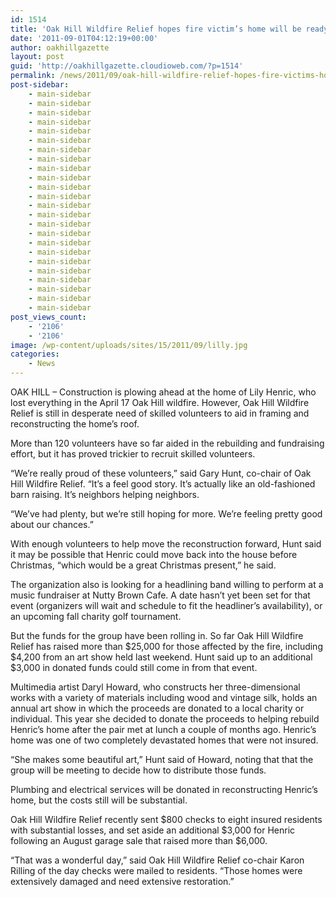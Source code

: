 ```yaml
---
id: 1514
title: 'Oak Hill Wildfire Relief hopes fire victim’s home will be ready to move back into by Christmas'
date: '2011-09-01T04:12:19+00:00'
author: oakhillgazette
layout: post
guid: 'http://oakhillgazette.cloudioweb.com/?p=1514'
permalink: /news/2011/09/oak-hill-wildfire-relief-hopes-fire-victims-home-will-be-ready-to-move-back-into-by-christmas/
post-sidebar:
    - main-sidebar
    - main-sidebar
    - main-sidebar
    - main-sidebar
    - main-sidebar
    - main-sidebar
    - main-sidebar
    - main-sidebar
    - main-sidebar
    - main-sidebar
    - main-sidebar
    - main-sidebar
    - main-sidebar
    - main-sidebar
    - main-sidebar
    - main-sidebar
    - main-sidebar
    - main-sidebar
    - main-sidebar
    - main-sidebar
    - main-sidebar
    - main-sidebar
    - main-sidebar
    - main-sidebar
post_views_count:
    - '2106'
    - '2106'
image: /wp-content/uploads/sites/15/2011/09/lilly.jpg
categories:
    - News
---
```


OAK HILL – Construction is plowing ahead at the home of Lily Henric, who lost everything in the April 17 Oak Hill wildfire. However, Oak Hill Wildfire Relief is still in desperate need of skilled volunteers to aid in framing and reconstructing the home’s roof.

More than 120 volunteers have so far aided in the rebuilding and fundraising effort, but it has proved trickier to recruit skilled volunteers.

“We’re really proud of these volunteers,” said Gary Hunt, co-chair of Oak Hill Wildfire Relief. “It’s a feel good story. It’s actually like an old-fashioned barn raising. It’s neighbors helping neighbors.

“We’ve had plenty, but we’re still hoping for more. We’re feeling pretty good about our chances.”

With enough volunteers to help move the reconstruction forward, Hunt said it may be possible that Henric could move back into the house before Christmas, “which would be a great Christmas present,” he said.

The organization also is looking for a headlining band willing to perform at a music fundraiser at Nutty Brown Cafe. A date hasn’t yet been set for that event (organizers will wait and schedule to fit the headliner’s availability), or an upcoming fall charity golf tournament.

But the funds for the group have been rolling in. So far Oak Hill Wildfire Relief has raised more than $25,000 for those affected by the fire, including $4,200 from an art show held last weekend. Hunt said up to an additional $3,000 in donated funds could still come in from that event.

Multimedia artist Daryl Howard, who constructs her three-dimensional works with a variety of materials including wood and vintage silk, holds an annual art show in which the proceeds are donated to a local charity or individual. This year she decided to donate the proceeds to helping rebuild Henric’s home after the pair met at lunch a couple of months ago. Henric’s home was one of two completely devastated homes that were not insured.

“She makes some beautiful art,” Hunt said of Howard, noting that that the group will be meeting to decide how to distribute those funds.

Plumbing and electrical services will be donated in reconstructing Henric’s home, but the costs still will be substantial.

Oak Hill Wildfire Relief recently sent $800 checks to eight insured residents with substantial losses, and set aside an additional $3,000 for Henric following an August garage sale that raised more than $6,000.

“That was a wonderful day,” said Oak Hill Wildfire Relief co-chair Karon Rilling of the day checks were mailed to residents. “Those homes were extensively damaged and need extensive restoration.”